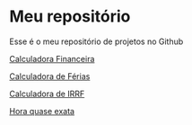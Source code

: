 # Meu repositório
<p>Esse é o meu repositório de projetos no Github</p>
<p><a href = "https://thiago-dourado.github.io/repositorio/Calculadora%20Financeira/">Calculadora Financeira</a></p>
<p><a href = "https://thiago-dourado.github.io/repositorio/Calculadora%20de%20Férias/">Calculadora de Férias</a></p>
<p><a href = "https://thiago-dourado.github.io/repositorio/Calculo%20IRRF/">Calculadora de IRRF</a></p>
<p><a href = "https://thiago-dourado.github.io/repositorio/Hora%20quase%20exata/">Hora quase exata</a></p>